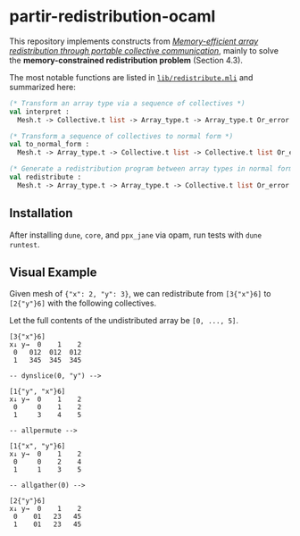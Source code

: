 # partir-redistribution-ocaml

This repository implements constructs from *[Memory-efficient array redistribution
through portable collective communication](https://arxiv.org/abs/2112.01075)*,
mainly to solve the **memory-constrained redistribution problem** (Section 4.3).

The most notable functions are listed in
[`lib/redistribute.mli`](lib/redistribute.mli) and summarized here:

```ocaml
(* Transform an array type via a sequence of collectives *)
val interpret :
  Mesh.t -> Collective.t list -> Array_type.t -> Array_type.t Or_error.t

(* Transform a sequence of collectives to normal form *)
val to_normal_form :
  Mesh.t -> Array_type.t -> Collective.t list -> Collective.t list Or_error.t

(* Generate a redistribution program between array types in normal form *)
val redistribute :
  Mesh.t -> Array_type.t -> Array_type.t -> Collective.t list Or_error.t
```

## Installation

After installing `dune`, `core`, and `ppx_jane` via opam, run tests with `dune runtest`.

## Visual Example
Given mesh of `{"x": 2, "y": 3}`, we can redistribute from `[3{"x"}6]` to
`[2{"y"}6]` with the following collectives.

Let the full contents of the undistributed array be `[0, ..., 5]`.

```
[3{"x"}6]
x↓ y→  0    1    2
 0   012  012  012
 1   345  345  345

-- dynslice(0, "y") -->

[1{"y", "x"}6]
x↓ y→  0    1    2
 0     0    1    2
 1     3    4    5

-- allpermute -->

[1{"x", "y"}6]
x↓ y→  0    1    2
 0     0    2    4
 1     1    3    5

-- allgather(0) -->

[2{"y"}6]
x↓ y→  0    1    2
 0    01   23   45
 1    01   23   45
```
